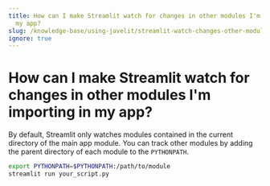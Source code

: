 ```yaml
---
title: How can I make Streamlit watch for changes in other modules I'm importing in
  my app?
slug: /knowledge-base/using-javelit/streamlit-watch-changes-other-modules-importing-app
ignore: true
---
```


# How can I make Streamlit watch for changes in other modules I'm importing in my app?

By default, Streamlit only watches modules contained in the current directory of the main app module. You can track other modules by adding the parent directory of each module to the `PYTHONPATH`.

```bash
export PYTHONPATH=$PYTHONPATH:/path/to/module
streamlit run your_script.py
```
